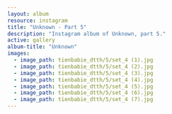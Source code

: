 ```yaml
---
layout: album
resource: instagram
title: "Unknown - Part 5"
description: "Instagram album of Unknown, part 5."
active: gallery
album-title: "Unknown"
images:
  - image_path: tienbabie_dtth/5/set_4 (1).jpg
  - image_path: tienbabie_dtth/5/set_4 (2).jpg
  - image_path: tienbabie_dtth/5/set_4 (3).jpg
  - image_path: tienbabie_dtth/5/set_4 (4).jpg
  - image_path: tienbabie_dtth/5/set_4 (5).jpg
  - image_path: tienbabie_dtth/5/set_4 (6).jpg
  - image_path: tienbabie_dtth/5/set_4 (7).jpg
---
```

